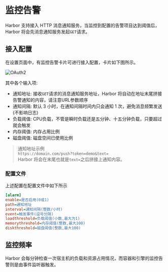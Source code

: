 # 监控告警

Harbor 支持接入 HTTP 消息通知服务，当监控到配置的告警项目达到阈值后，Harbor 将会先消息通知服务发起`GET`请求。

## 接入配置

在设置页面中，有监控告警卡片可进行接入配置，卡片如下图所示。

![OAuth2](/image/alarm.png)

其中各个输入项:

* 通知地址: 接收`GET`请求的消息通知服务地址，Harbor 将自动在地址末尾拼接告警通知的内容，请注意URL参数顺序
* 通知间隔: 默认 3 小时，在通知间隔时间内只会通知 1 次，避免消息频繁发送(不影响日志)
* 负载阈值: CPU负载，不管是瞬时负载还是五分钟、十五分钟负载，只要超过就会触发
* 内存阈值: 内存占用比例
* 磁盘阈值: 磁盘空间已使用比例

> 通知地址示例 <br/>
> `https://domain.com/push?token=demo&text=` <br/>
> Harbor 将会在末尾也就是`text=`之后拼接上通知内容。

### 配置文件

上述配置在配置文件中如下所示

```ini
[alarm]
enable=是否启用(0或1)
path=通知地址
interval=通知间隔(整数/小时)
event=触发事件(逗号分隔)
loadthreshold=负载阈值(小数,最大为1)
memorythreshold=内存阈值(整数,最大100)
diskthreshold=磁盘阈值(整数,最大100)
```

## 监控频率

Harbor 会每分钟检查一次宿主机的负载和资源占用情况，而容器和引擎的监控告警则是由事件监听器触发。